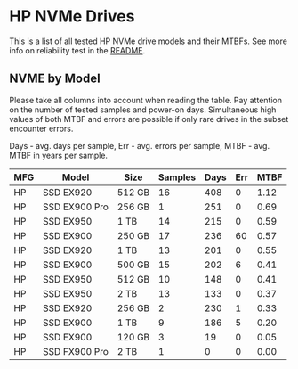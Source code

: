 HP NVMe Drives
==============

This is a list of all tested HP NVMe drive models and their MTBFs. See more
info on reliability test in the [README](https://github.com/linuxhw/SMART).

NVME by Model
------------

Please take all columns into account when reading the table. Pay attention on the
number of tested samples and power-on days. Simultaneous high values of both MTBF
and errors are possible if only rare drives in the subset encounter errors.

Days - avg. days per sample,
Err  - avg. errors per sample,
MTBF - avg. MTBF in years per sample.

| MFG       | Model              | Size   | Samples | Days  | Err   | MTBF |
|-----------|--------------------|--------|---------|-------|-------|------|
| HP        | SSD EX920          | 512 GB | 16      | 408   | 0     | 1.12   |
| HP        | SSD EX900 Pro      | 256 GB | 1       | 251   | 0     | 0.69   |
| HP        | SSD EX950          | 1 TB   | 14      | 215   | 0     | 0.59   |
| HP        | SSD EX900          | 250 GB | 17      | 236   | 60    | 0.57   |
| HP        | SSD EX920          | 1 TB   | 13      | 201   | 0     | 0.55   |
| HP        | SSD EX900          | 500 GB | 15      | 202   | 6     | 0.41   |
| HP        | SSD EX950          | 512 GB | 10      | 148   | 0     | 0.41   |
| HP        | SSD EX950          | 2 TB   | 13      | 133   | 0     | 0.37   |
| HP        | SSD EX920          | 256 GB | 2       | 230   | 1     | 0.33   |
| HP        | SSD EX900          | 1 TB   | 9       | 186   | 5     | 0.20   |
| HP        | SSD EX900          | 120 GB | 3       | 19    | 0     | 0.05   |
| HP        | SSD FX900 Pro      | 2 TB   | 1       | 0     | 0     | 0.00   |
